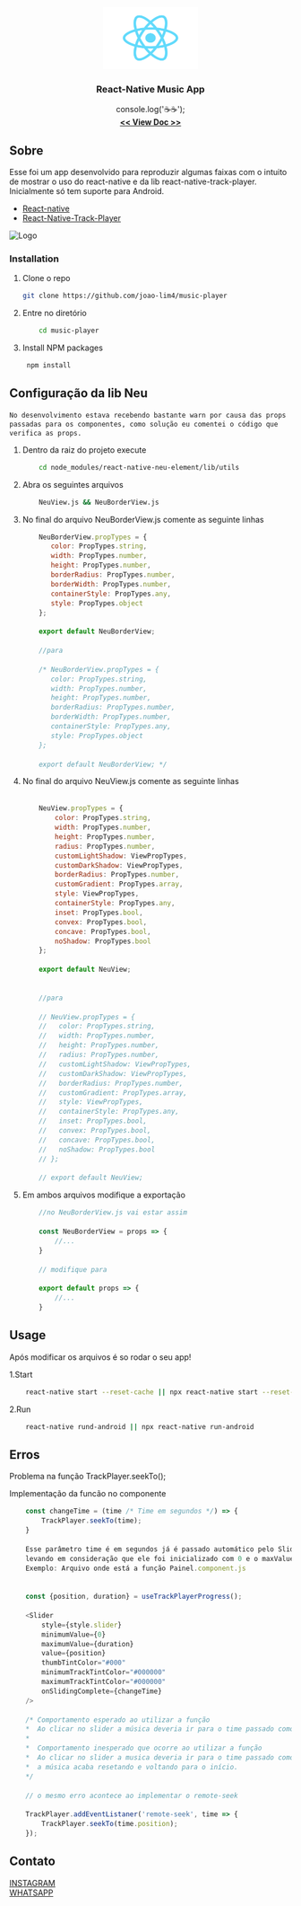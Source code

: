 <p align="center">
  <a href="https://github.com/joao-lim4">
    <img src="src/content/assets/logo.png" alt="Logo" width="170" height="110">
  </a>

  <h3 align="center">React-Native Music App</h3>

  <p align="center">
    console.log('☕☕');
    <br />
    <a href="https://github.com/joao-lim4/music-player"><strong> << View Doc >></strong></a>
  </p>
</p>


## Sobre
Esse foi um app desenvolvido para reproduzir algumas faixas com o intuito de mostrar o uso do react-native e da lib react-native-track-player.
Inicialmente só tem suporte para Android.


* [React-native](https://reactnative.dev/)
* [React-Native-Track-Player](https://react-native-track-player.js.org/documentation/)


<img src="https://www.linkpicture.com/q/WhatsApp-Image-2022-01-10-at-09.52.52.jpeg" alt="Logo" width="300" height="600" >

### Installation

1. Clone o repo
   ```sh
   git clone https://github.com/joao-lim4/music-player
   ```
2. Entre no diretório
    ```sh
        cd music-player
    ```
3. Install NPM packages
   ```sh
    npm install
   ```

## Configuração da lib Neu
    No desenvolvimento estava recebendo bastante warn por causa das props passadas para os componentes, como solução eu comentei o código que verifica as props.

1. Dentro da raiz do projeto execute
    ```sh
        cd node_modules/react-native-neu-element/lib/utils 
    ```
2. Abra os seguintes arquivos
    ```sh
        NeuView.js && NeuBorderView.js
    ```
3. No final do arquivo NeuBorderView.js comente as seguinte linhas
    ```js
        NeuBorderView.propTypes = {
           color: PropTypes.string,
           width: PropTypes.number,
           height: PropTypes.number,
           borderRadius: PropTypes.number,
           borderWidth: PropTypes.number,
           containerStyle: PropTypes.any,
           style: PropTypes.object
        };

        export default NeuBorderView;

        //para

        /* NeuBorderView.propTypes = {
           color: PropTypes.string,
           width: PropTypes.number,
           height: PropTypes.number,
           borderRadius: PropTypes.number,
           borderWidth: PropTypes.number,
           containerStyle: PropTypes.any,
           style: PropTypes.object
        };

        export default NeuBorderView; */

    ```
4. No final do arquivo NeuView.js comente as seguinte linhas
    ```js

        NeuView.propTypes = {
            color: PropTypes.string,
            width: PropTypes.number,
            height: PropTypes.number,
            radius: PropTypes.number,
            customLightShadow: ViewPropTypes,
            customDarkShadow: ViewPropTypes,
            borderRadius: PropTypes.number,
            customGradient: PropTypes.array,
            style: ViewPropTypes,
            containerStyle: PropTypes.any,
            inset: PropTypes.bool,
            convex: PropTypes.bool,
            concave: PropTypes.bool,
            noShadow: PropTypes.bool
        };

        export default NeuView;


        //para

        // NeuView.propTypes = {
        //   color: PropTypes.string,
        //   width: PropTypes.number,
        //   height: PropTypes.number,
        //   radius: PropTypes.number,
        //   customLightShadow: ViewPropTypes,
        //   customDarkShadow: ViewPropTypes,
        //   borderRadius: PropTypes.number,
        //   customGradient: PropTypes.array,
        //   style: ViewPropTypes,
        //   containerStyle: PropTypes.any,
        //   inset: PropTypes.bool,
        //   convex: PropTypes.bool,
        //   concave: PropTypes.bool,
        //   noShadow: PropTypes.bool
        // };

        // export default NeuView;


    ```
5. Em ambos arquivos modifique a exportação
    ```js
        //no NeuBorderView.js vai estar assim

        const NeuBorderView = props => {
            //...
        }

        // modifique para

        export default props => {
            //...
        } 

    ```

<!-- USAGE EXAMPLES -->
## Usage

Após modificar os arquivos é so rodar o seu app!

1.Start
```sh
    react-native start --reset-cache || npx react-native start --reset-cache
```
2.Run
```sh
    react-native rund-android || npx react-native run-android
```

## Erros

Problema na função TrackPlayer.seekTo();

Implementação da funcão no componente
```js
    const changeTime = (time /* Time em segundos */) => {
        TrackPlayer.seekTo(time);
    }

    Esse parâmetro time é em segundos já é passado automático pelo Slider
    levando em consideração que ele foi inicializado com 0 e o maxValue é a duração da música
    Exemplo: Arquivo onde está a função Painel.component.js


    const {position, duration} = useTrackPlayerProgress();

    <Slider
        style={style.slider}
        minimumValue={0}
        maximumValue={duration}
        value={position}
        thumbTintColor="#000"
        minimumTrackTintColor="#000000"
        maximumTrackTintColor="#000000"
        onSlidingComplete={changeTime}
    />

    /* Comportamento esperado ao utilizar a função
    *  Ao clicar no slider a música deveria ir para o time passado como parâmetro na função 
    * 
    *  Comportamento inesperado que ocorre ao utilizar a função
    *  Ao clicar no slider a musica deveria ir para o time passado como parâmetro na função, porém 
    *  a música acaba resetando e voltando para o início. 
    */
 
    // o mesmo erro acontece ao implementar o remote-seek

    TrackPlayer.addEventListaner('remote-seek', time => {
        TrackPlayer.seekTo(time.position);
    });

```



## Contato
[INSTAGRAM](https://www.instagram.com/joao_lim4/)
<br/>
[WHATSAPP](https://api.whatsapp.com/send/?phone=%2B5531989013076&text=Ola%20vim%20pelo%20app%20de%20m%C3%BAsica&app_absent=0&lang=pt_br)



